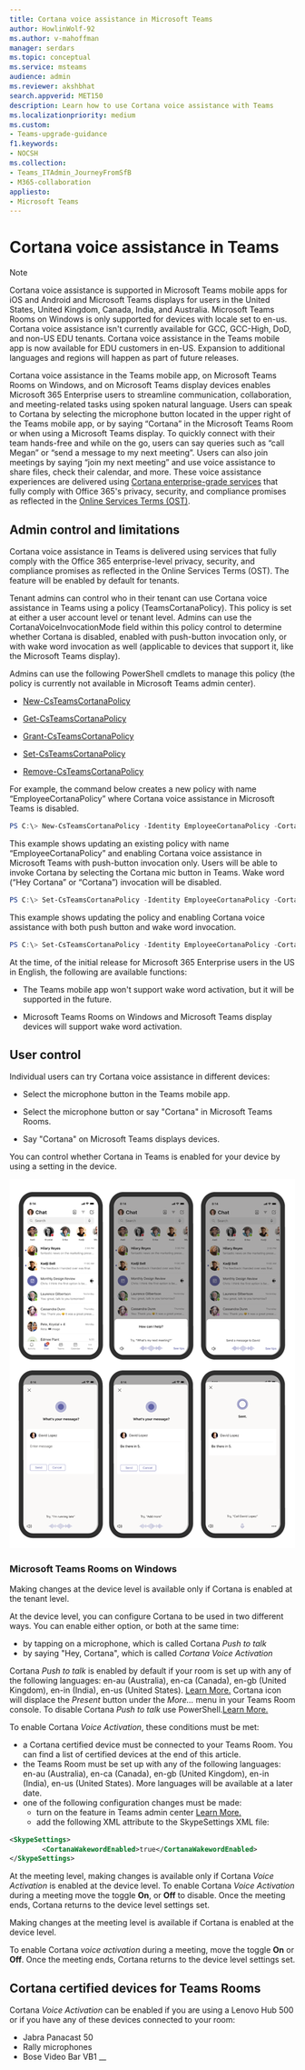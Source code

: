 ```yaml
---
title: Cortana voice assistance in Microsoft Teams
author: HowlinWolf-92
ms.author: v-mahoffman
manager: serdars
ms.topic: conceptual
ms.service: msteams
audience: admin
ms.reviewer: akshbhat
search.appverid: MET150
description: Learn how to use Cortana voice assistance with Teams
ms.localizationpriority: medium
ms.custom: 
- Teams-upgrade-guidance
f1.keywords:
- NOCSH
ms.collection: 
- Teams_ITAdmin_JourneyFromSfB
- M365-collaboration
appliesto:
- Microsoft Teams
---
```


# Cortana voice assistance in Teams

> [!Note]
> Cortana voice assistance is supported in Microsoft Teams mobile apps for iOS and Android and Microsoft Teams displays for users in the United States, United Kingdom, Canada, India, and Australia. Microsoft Teams Rooms on Windows is only supported for devices with locale set to en-us. Cortana voice assistance isn't currently available for GCC, GCC-High, DoD, and non-US EDU tenants. Cortana voice assistance in the Teams mobile app is now available for EDU customers in en-US. Expansion to additional languages and regions will happen as part of future releases.


Cortana voice assistance in the Teams mobile app, on Microsoft Teams Rooms on Windows, and on Microsoft Teams display devices enables Microsoft 365 Enterprise users to streamline communication, collaboration, and meeting-related tasks using spoken natural language. Users can speak to Cortana by selecting the microphone button located in the upper right of the Teams mobile app, or by saying &#8220;Cortana&#8221; in the Microsoft Teams Room or when using a Microsoft Teams display. To quickly connect with their team hands-free and while on the go, users can say queries such as &#8220;call Megan&#8221; or &#8220;send a message to my next meeting&#8221;. Users can also join meetings by saying &#8220;join my next meeting&#8221; and use voice assistance to share files, check their calendar, and more. These voice assistance experiences are delivered using [Cortana enterprise-grade services](/microsoft-365/admin/misc/cortana-integration?view=o365-worldwide) that fully comply with Office 365's privacy, security, and compliance promises as reflected in the [Online Services Terms (OST)](https://www.microsoft.com/licensing/product-licensing/products?rtc=1).

## Admin control and limitations

Cortana voice assistance in Teams is delivered using services that fully comply with the Office 365 enterprise-level privacy, security, and compliance promises as reflected in the Online Services Terms (OST). The feature will be enabled by default for tenants.

Tenant admins can control who in their tenant can use Cortana voice assistance in Teams using a policy (TeamsCortanaPolicy). This policy is set at either a user account level or tenant level. Admins can use the CortanaVoiceInvocationMode field within this policy control to determine whether Cortana is disabled, enabled with push-button invocation only, or with wake word invocation as well (applicable to devices that support it, like the Microsoft Teams display).

Admins can use the following PowerShell cmdlets to manage this policy (the policy is currently not available in Microsoft Teams admin center).

- [New-CsTeamsCortanaPolicy](/powershell/module/skype/New-CsTeamsCortanaPolicy)

- [Get-CsTeamsCortanaPolicy](/powershell/module/skype/Get-CsTeamsCortanaPolicy)

- [Grant-CsTeamsCortanaPolicy](/powershell/module/skype/Grant-CsTeamsCortanaPolicy)

- [Set-CsTeamsCortanaPolicy](/powershell/module/skype/Set-CsTeamsCortanaPolicy)

- [Remove-CsTeamsCortanaPolicy](/powershell/module/skype/Remove-CsTeamsCortanaPolicy)

For example, the command below creates a new policy with name &#8220;EmployeeCortanaPolicy&#8221; where Cortana voice assistance in Microsoft Teams is disabled.  

```PowerShell
PS C:\> New-CsTeamsCortanaPolicy -Identity EmployeeCortanaPolicy -CortanaVoiceInvocationMode Disabled
```

This example shows updating an existing policy with name &#8220;EmployeeCortanaPolicy&#8221; and enabling Cortana voice assistance in Microsoft Teams with push-button invocation only. Users will be able to invoke Cortana by selecting the Cortana mic button in Teams. Wake word (&#8220;Hey Cortana&#8221; or &#8220;Cortana&#8221;) invocation will be disabled.  

```PowerShell
PS C:\> Set-CsTeamsCortanaPolicy -Identity EmployeeCortanaPolicy -CortanaVoiceInvocationMode PushToTalkUserOverride
```

This example shows updating the policy and enabling Cortana voice assistance with both push button and wake word invocation.

```PowerShell
PS C:\> Set-CsTeamsCortanaPolicy -Identity EmployeeCortanaPolicy -CortanaVoiceInvocationMode WakeWordPushToTalkUserOverride
```

At the time, of the initial release for Microsoft 365 Enterprise users in the US in English, the following are available functions:

- The Teams mobile app won't support wake word activation, but it will be supported in the future.  

- Microsoft Teams Rooms on Windows and Microsoft Teams display devices will support wake word activation.

## User control

Individual users can try Cortana voice assistance in different devices:

- Select the microphone button in the Teams mobile app.

- Select the microphone button or say "Cortana" in Microsoft Teams Rooms.

- Say "Cortana" on Microsoft Teams displays devices.

You can control whether Cortana in Teams is enabled for your device by using a setting in the device.

![shows the progression of mobile windows when you enable Cortana.](media/cortana-mobile-sequence.png)

### Microsoft Teams Rooms on Windows

Making changes at the device level is available only if Cortana is enabled at the tenant level. 

At the device level, you can configure Cortana to be used in two different ways. You can enable either option, or both at the same time: 
- by tapping on a microphone, which is called Cortana _Push to talk_
- by saying "Hey, Cortana", which is called _Cortana Voice Activation_

Cortana _Push to talk_ is enabled by default if your room is set up with any of the following languages: en-au (Australia), en-ca (Canada), en-gb (United Kingdom), en-in (India), en-us (United States). [Learn More.](/MicrosoftTeams/rooms/console#to-apply-your-desired-language) Cortana icon will displace the _Present_ button under the _More…_ menu in your Teams Room console. To disable Cortana _Push to talk_ use PowerShell.[Learn More.](/powershell/module/skype/new-csteamscortanapolicy?view=skype-ps#example-1)

To enable Cortana _Voice Activation_, these conditions must be met:
- a Cortana certified device must be connected to your Teams Room. You can find a list of certified devices at the end of this article.
- the Teams Room must be set up with any of the following languages: en-au (Australia), en-ca (Canada), en-gb (United Kingdom), en-in (India), en-us (United States). More languages will be available at a later date.
- one of the following configuration changes must be made:
  - turn on the feature in Teams admin center [Learn More.](/microsoftteams/rooms/rooms-manage)
  - add the following XML attribute to the SkypeSettings XML file:
```xml
<SkypeSettings>  
        <CortanaWakewordEnabled>true</CortanaWakewordEnabled>  
</SkypeSettings> 
```
At the meeting level, making changes is available only if Cortana _Voice Activation_ is enabled at the device level.  To enable Cortana _Voice Activation_ during a meeting move the toggle **On**, or **Off** to disable. Once the meeting ends, Cortana returns to the device level settings set.


Making changes at the meeting level is available if Cortana is enabled at the device level.

To enable Cortana _voice activation_ during a meeting, move the toggle **On** or **Off**. Once the meeting ends, Cortana returns to the device level settings set.


## Cortana certified devices for Teams Rooms
Cortana _Voice Activation_ can be enabled if you are using a Lenovo Hub 500 or if you have any of these devices connected to your room:
- Jabra Panacast 50 
- Rally microphones
- Bose Video Bar VB1
__
